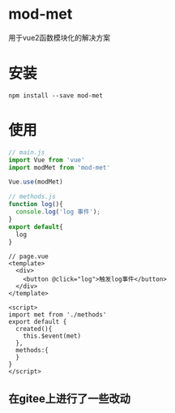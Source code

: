 # mod-met
用于vue2函数模块化的解决方案

# 安装
 ```
 npm install --save mod-met
 ```
  
# 使用
``` js
// main.js
import Vue from 'vue'
import modMet from 'mod-met'

Vue.use(modMet)
```

``` js
// methods.js
function log(){
  console.log('log 事件');
}
export default{
  log
}
```


``` vue
// page.vue
<template>
  <div>
    <button @click="log">触发log事件</button>
  </div>
</template>

<script>
import met from './methods'
export default {
  created(){
    this.$event(met)
  },
  methods:{
  }
}
</script>

```

## 在gitee上进行了一些改动
  

